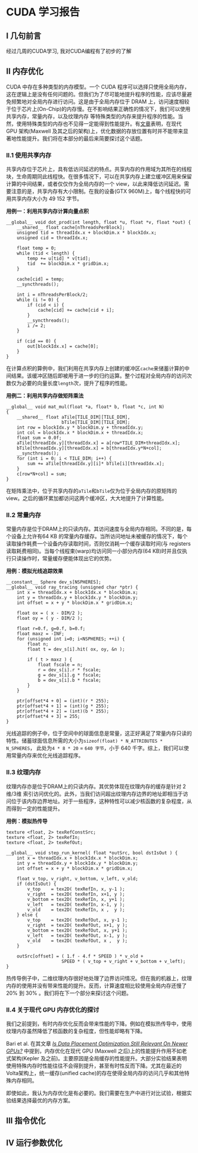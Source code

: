 # CUDA 学习报告

## I 几句前言 

经过几周的CUDA学习, 我对CUDA编程有了初步的了解

## II 内存优化
CUDA 中存在多种类型的内存模型。一个 CUDA 程序可以选择只使用全局内存，这在逻辑上是没有任何问题的。但我们为了尽可能地提升程序的性能，应该尽量避免频繁地对全局内存进行访问。这是由于全局内存位于 DRAM 上，访问速度相较于位于芯片上(On-Chip)的内存慢。在不影响结果正确性的情况下，我们可以使用共享内存，常量内存，以及纹理内存 等特殊类型的内存来提升程序的性能。当然，使用特殊类型的内存也不见得一定能得到性能提升。有[文章](https://www.dcs.warwick.ac.uk/pmbs/pmbs/PMBS/papers/paper10.pdf)表明，在现代 GPU 架构(Maxwell 及其之后的架构)上，优化数据的存放位置有时并不能带来显著地性能提升。我们将在本部分的最后来简要探讨这个话题。


### II.1 使用共享内存
共享内存位于芯片上，具有低访问延迟的特点。共享内存的作用域为其所在的线程块，生命周期同此线程快。在很多情况下，可以在共享内存上建立缓冲区用来保留计算的中间结果，或者仅仅作为全局内存的一个 view，以此来降低访问延迟。需要注意的是，共享内存有大小限制。在我的设备(GTX 960M)上，每个线程快的可用共享内存大小为 49 152 字节。

**用例一：利用共享内存计算向量点积**

```
__global__ void dot_prod(int length, float *u, float *v, float *out) {
    __shared__ float cache[nThreadsPerBlock];
    unsigned tid = threadIdx.x + blockDim.x * blockIdx.x;
    unsigned cid = threadIdx.x;

    float temp = 0;
    while (tid < length) {
        temp += u[tid] * v[tid];
        tid  += blockDim.x * gridDim.x;
    }

    cache[cid] = temp;
    __syncthreads();
    
    int i = nThreadsPerBlock/2;
    while (i != 0) {
        if (cid < i) {
            cache[cid] += cache[cid + i];
        }
        __syncthreads();
        i /= 2;
    }

    if (cid == 0) {
        out[blockIdx.x] = cache[0];
    }
}
```

在计算点积的算例中，我们利用在共享内存上创建的缓冲区`cache`来储蓄计算的中间结果。该缓冲区随后即被用于进一步的归约运算。整个过程对全局内存的访问次数仅为必要的向量长度`length`次，提升了程序的性能。


**用例二：利用共享内存做矩阵乘法**

```
__global__ void mat_mul(float *a, float* b, float *c, int N)
{
    __shared__ float aTile[TILE_DIM][TILE_DIM],
                     bTile[TILE_DIM][TILE_DIM];
    int row = blockIdx.y * blockDim.y + threadIdx.y;
    int col = blockIdx.x * blockDim.x + threadIdx.x;
    float sum = 0.0f;
    aTile[threadIdx.y][threadIdx.x] = a[row*TILE_DIM+threadIdx.x];
    bTile[threadIdx.y][threadIdx.x] = b[threadIdx.y*N+col];
    __syncthreads();
    for (int i = 0; i < TILE_DIM; i++) {
        sum += aTile[threadIdx.y][i]* bTile[i][threadIdx.x];
    }
    c[row*N+col] = sum;
}
```

在矩阵乘法中，位于共享内存的`aTile`和`bTile`仅为位于全局内存的原矩阵的 view。之后的循环累加都访问这两个缓冲区，大大地提升了计算性能。


### II.2 常量内存

常量内存是位于DRAM上的只读内存。其访问速度与全局内存相同。不同的是，每个设备上允许有64 KB 的常量内存缓存。当所访问地址未被缓存的情况下，每个读取操作耗费一个设备内存读取时间，否则仅消耗一个缓存读取时间(与 registers 读取耗费相同)。当每个线程束(warp)均访问同一小部分内存(64 KB)时并且仅执行只读操作时，常量缓存便能体现出它的优势。

**用例：模拟光线追踪效果**

```
__constant__ Sphere dev_s[NSPHERES];
__global__ void ray_tracing (unsigned char *ptr) {
    int x = threadIdx.x + blockIdx.x * blockDim.x;
    int y = threadIdx.y + blockIdx.y * blockDim.y;
    int offset = x + y * blockDim.x * gridDim.x;

    float ox = ( x - DIM/2 );
    float oy = ( y - DIM/2 );

    float r=0.f, g=0.f, b=0.f;
    float maxz = -INF;
    for (unsigned int i=0; i<NSPHERES; ++i) {
        float n;
        float t = dev_s[i].hit( ox, oy, &n );

        if ( t > maxz ) {
            float fscale = n;
            r = dev_s[i].r * fscale;
            g = dev_s[i].g * fscale;
            b = dev_s[i].b * fscale;
        }
    }

    ptr[offset*4 + 0] = (int)(r * 255);
    ptr[offset*4 + 1] = (int)(g * 255);
    ptr[offset*4 + 2] = (int)(b * 255);
    ptr[offset*4 + 3] = 255;
}
```

光线追踪的例子中，位于空间中的球面信息是常量，这正好满足了常量内存只读的特性。储蓄球面信息所需的大小为`sizeof(float) * N_ATTRIBUTES * N_SPHERES`， 此处为`4 * 8 * 20` = `640 字节`，小于 640 千字。综上，我们可以使用常量内存来优化光线追踪程序。


### II.3 纹理内存

纹理内存亦是位于DRAM上的只读内存。其优势体现在纹理内存的缓存是针对 2维/3维 索引访问优化的。此外，当我们访问超出纹理内存边界的地址即相当于访问位于该内存边界地址。对于一些程序，这种特性可以减少核函数的复杂程度，从而得到一定的性能提升。

**用例：模拟热传导**

```
texture <float, 2> texRefConstSrc;
texture <float, 2> texRefIn;
texture <float, 2> texRefOut;

__global__ void step_run_kernel( float *outSrc, bool dstIsOut ) {
    int x = threadIdx.x + blockIdx.x * blockDim.x;
    int y = threadIdx.y + blockIdx.y * blockDim.y;
    int offset = x + y * blockDim.x * gridDim.x;

    float v_top, v_right, v_bottom, v_left, v_old;
    if (dstIsOut) {
        v_top    = tex2D( texRefIn, x, y-1 );
        v_right  = tex2D( texRefIn, x+1, y );
        v_bottom = tex2D( texRefIn, x, y+1 );
        v_left   = tex2D( texRefIn, x-1, y );
        v_old    = tex2D( texRefIn, x ,  y );
    } else {
        v_top    = tex2D( texRefOut, x, y-1 );
        v_right  = tex2D( texRefOut, x+1, y );
        v_bottom = tex2D( texRefOut, x, y+1 );
        v_left   = tex2D( texRefOut, x-1, y );
        v_old    = tex2D( texRefOut, x ,  y );
    }

    outSrc[offset] = ( 1.f - 4.f * SPEED ) * v_old + 
                     SPEED * ( v_top + v_right + v_bottom + v_left);
}
```

热传导例子中，二维纹理内存很好地处理了边界访问情况。但在我的机器上，纹理内存的使用并没有带来性能的提升。反而，计算速度相比较使用全局内存还慢了 20% 到 30% 。我们将在下一个部分来探讨这个问题。


### II.4 关于现代 GPU 内存优化的探讨

我们之前提到，有时内存优化反而会带来性能的下降。例如在模拟热传导中，使用纹理内存虽然降低了核函数的复杂程度，但性能却略有下降。

Bari et al. 在其文章 [*Is Data Placement Optimization Still Relevant On Newer GPUs?*](https://www.dcs.warwick.ac.uk/pmbs/pmbs/PMBS/papers/paper10.pdf) 中提到，内存优化在现代 GPU (Maxwell 之后)上的性能提升作用不如老式架构(Kepler 及之前)。主要原因是全局缓存的性能提升。大部分实验结果表明使用特殊内存时性能往往不会得到提升，甚至有时性反而下降。尤其在最近的Volta架构上，统一缓存(unified cache)的存在使得全局内存的访问几乎和其他特殊内存相同。

即使如此，我认为内存优化是有必要的。我们需要在生产中进行对比试验，根据实验结果选择最优的内存方案。

## III 指令优化


## IV 运行参数优化

